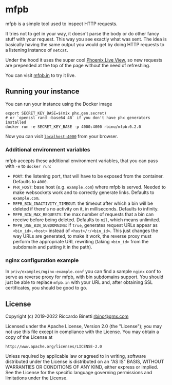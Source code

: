 # mfpb

mfpb is a simple tool used to inspect HTTP requests.

It tries not to get in your way, it doesn't parse the body or do other
fancy stuff with your request. This way you see exactly what was sent.
The idea is basically having the same output you would get by doing HTTP
requests to a listening instance of `netcat`.

Under the hood it uses the super cool
[Phoenix Live View](https://github.com/phoenixframework/phoenix_live_view),
so new requests are prepended at the top of the page without the need of
refreshing.

You can visit [mfpb.in](https://mfpb.in) to try it live.

## Running your instance

You can run your instance using the Docker image

```
export SECRET_KEY_BASE=$(mix phx.gen.secret)
# or `openssl rand -base64 48` if you don't have phx generators installed
docker run -e SECRET_KEY_BASE -p 4000:4000 rbino/mfpb:0.2.0
```

Now you can visit [`localhost:4000`](http://localhost:4000) from your browser.

### Additional environment variables
mfpb accepts these additional environment variables, that you can pass with `-e`
to `docker run`:

- `PORT`: the listening port, that will have to be exposed from the container.
Defaults to `4000`.
- `PHX_HOST`: base host (e.g. `example.com`) where mfpb is served. Needed to
make websockets work and to correctly generate links. Defaults to `example.com`.
- `MFPB_BIN_INACTIVITY_TIMEOUT`: the timeout after which a bin will be deleted
if there's no activity on it, in milliseconds. Defaults to infinity.
- `MFPB_BIN_MAX_REQUESTS`: the max number of requests that a bin can receive
before being deleted. Defaults to `nil`, which means unlimited.
- `MFPB_USE_BIN_SUBDOMAINS`: if `true`, generates request URLs appear as
`<bin_id>.<host>` instead of `<host>/r/<bin_id>`. This just changes the way URLs
are generated, to make it work, the reverse proxy must perform the appropriate
URL rewriting (taking `<bin_id>` from the subdomain and putting it in the path).

### nginx configuration example
In `priv/examples/nginx-example.conf` you can find a sample `nginx` conf to
serve as reverse proxy for mfpb, with bin subdomains support. You should just be
able to replace `mfpb.in` with your URL and, after obtaining SSL certificates,
you should be good to go.

## License
Copyright (c) 2019-2022 Riccardo Binetti <rbino@gmx.com>

Licensed under the Apache License, Version 2.0 (the "License"); you may not use
this file except in compliance with the License. You may obtain a copy of the
License at
```
http://www.apache.org/licenses/LICENSE-2.0
```
Unless required by applicable law or agreed to in writing, software distributed
under the License is distributed on an "AS IS" BASIS, WITHOUT WARRANTIES OR
CONDITIONS OF ANY KIND, either express or implied. See the License for the
specific language governing permissions and limitations under the License.
